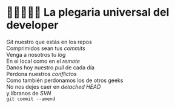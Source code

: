 # 🙏🏻👩🏻‍💻 La plegaria universal del developer  
*Git* nuestro que estás en los repos  
Comprimidos sean tus *commits*  
Venga a nosotros tu *log*  
En el local como en el *remote*  
Danos hoy nuestro *pull* de cada día  
Perdona nuestros *conflictos*  
Como también perdonamos los de otros geeks  
No nos dejes caer en *detached HEAD*  
y líbranos de *SVN*  
`git commit --amend`  

